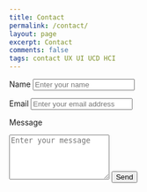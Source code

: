 ```yaml
---
title: Contact
permalink: /contact/
layout: page
excerpt: Contact
comments: false
tags: contact UX UI UCD HCI
---
```


<form id="my-form-id" method="post" action="https://api.formcake.com/api/form/75fb2052-c121-4de9-9664-03a323a1e795/submission">

  <label for="name"> Name</label>
  <input type="text" name="name" placeholder="Enter your name">

  <label for="email">Email </label>
  <input type="email" name="_replyto" required="" placeholder="Enter your email address">

  <label for="message">Message </label>
  <textarea rows="5" name="message" id="message" required="" placeholder="Enter your message"></textarea>

  <input type="submit" value="Send">

</form>